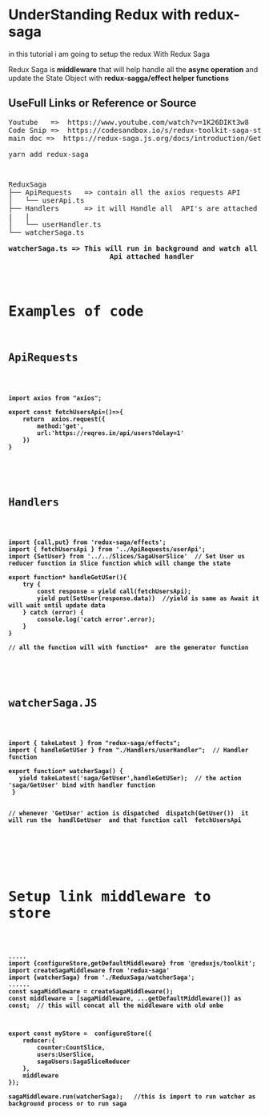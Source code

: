 # UnderStanding Redux with redux-saga

in this tutorial i am going to setup the redux With Redux Saga

Redux Saga is<b> middleware</b> that will help handle all the <b>async operation</b> and update the State Object with <b> redux-sagga/effect helper functions </b>

## UseFull Links or Reference or Source
<pre>
Youtube   =>  https://www.youtube.com/watch?v=1K26DIKt3w8
Code Snip =>  https://codesandbox.io/s/redux-toolkit-saga-stoic-euler-cjhgx-0by78?file=/src/App.js
main doc =>  https://redux-saga.js.org/docs/introduction/GettingStarted

yarn add redux-saga
<pre>

<pre>
ReduxSaga
├── ApiRequests   => contain all the axios requests API
│   └── userApi.ts
├── Handlers      => it will Handle all  API's are attached with handler. these are generator functions will handle all the promise 
|   |               
│   └── userHandler.ts
└── watcherSaga.ts  

<b>watcherSaga.ts<b> => This will run in background and watch all the action dispatch. Whenever action dispatch it will call the
                        Api attached handler 
</pre>

# Examples  of code 

## ApiRequests
<pre>
<code>
import axios from "axios";

export const fetchUsersApi=()=>{
    return  axios.request({
        method:'get',
        url:'https://reqres.in/api/users?delay=1'
    })
}
</code>
</pre>

## Handlers
<pre>
<code>
import {call,put} from 'redux-saga/effects';
import { fetchUsersApi } from '../<b>ApiRequests</b>/userApi';
import {SetUser} from '../../Slices/SagaUserSlice'  // Set User us reducer function in Slice function which will change the state 

export function* handleGetUSer(){
    try {
        const response = yield call(fetchUsersApi);
        yield put(SetUser(response.data))  //yield is same as Await it will wait until update data
    } catch (error) {
        console.log('catch error'.error);
    }
}

// all the function will with<b> function* </b> are the generator function
</code>
</pre>



## watcherSaga.JS
<pre>
<code>
import { takeLatest } from "redux-saga/effects";
import { handleGetUSer } from "./Handlers/userHandler";  // Handler function

export function* watcherSaga() {
   yield takeLatest('saga/GetUser',handleGetUSer);  // the action <b> 'saga/GetUser'</b> bind with handler function
 }


// whenever 'GetUser' action is dispatched <b> dispatch(GetUser())</b>  it will run the <b> handlGetUser </b> and that function call <b> fetchUsersApi </b>

  
</code>
</pre>


# Setup link middleware to store

<pre>
<code>
.....
import {configureStore,getDefaultMiddleware} from '@reduxjs/toolkit';
import createSagaMiddleware from 'redux-saga'
import {watcherSaga} from './ReduxSaga/watcherSaga';
......
const sagaMiddleware = createSagaMiddleware();
const middleware = [sagaMiddleware, ...getDefaultMiddleware()] as const;  // this will concat all the middleware with old onbe



export const myStore =  configureStore({
    reducer:{
        counter:CountSlice,
        users:UserSlice,
        sagaUsers:SagaSliceReducer
    },
    middleware
}); 

sagaMiddleware.run(watcherSaga);   //this is import to run watcher as background process or to run saga
</code>
</pre>